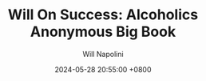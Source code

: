 ---
title: "Will On Success: Alcoholics Anonymous Big Book"
author: Will Napolini
date: 2024-05-28 20:55:00 +0800
categories: [Mindset, Book-summaries]
tags:
  [
    alcoholics-anonymous,
    12-step-program,
    AA,
    sobriety,
    recovery,
    addiction-recovery,
    alcoholism,
    support-group,
    self-help,
    group-therapy,
    abstinence,
    addiction-rehabilitation,
    substance-abuse,
    alcohol-dependency,
    AA-meetings,
    fellowship,
    spiritual-growth,
    coping-with-addiction,
    alcohol-treatment,
    recovery-journey,
    emotional-healing
  ]
image: https://pbs.twimg.com/media/GO1Udb1XUAAqKMw?format=jpg&name=large
alt: "Will On Success: Alcoholics Anonymous Big Book"
fallback:
  - 
  # Replace with the URL of your backup image
  -
  # Replace with the URL of your backup image
---